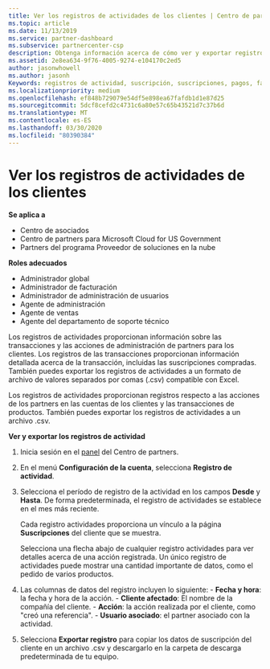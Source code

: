 ```yaml
---
title: Ver los registros de actividades de los clientes | Centro de partners
ms.topic: article
ms.date: 11/13/2019
ms.service: partner-dashboard
ms.subservice: partnercenter-csp
description: Obtenga información acerca de cómo ver y exportar registros de actividad para obtener información sobre las transacciones de cuentas de clientes y otras actividades de administración de asociados relacionadas con el cliente.
ms.assetid: 2e8ea634-9f76-4005-9274-e104170c2ed5
author: jasonwhowell
ms.author: jasonh
Keywords: registros de actividad, suscripción, suscripciones, pagos, facturación, transacciones
ms.localizationpriority: medium
ms.openlocfilehash: ef848b729079e54df5e898ea67fafdb1d1e87d25
ms.sourcegitcommit: 5dcf8cefd2c4731c6a80e57c65b43521d7c37b6d
ms.translationtype: MT
ms.contentlocale: es-ES
ms.lasthandoff: 03/30/2020
ms.locfileid: "80390384"
---
```

# <a name="view-customer-activity-logs"></a>Ver los registros de actividades de los clientes

**Se aplica a**

- Centro de asociados
- Centro de partners para Microsoft Cloud for US Government
- Partners del programa Proveedor de soluciones en la nube

**Roles adecuados**

- Administrador global
- Administrador de facturación
- Administrador de administración de usuarios
- Agente de administración
- Agente de ventas
- Agente del departamento de soporte técnico

Los registros de actividades proporcionan información sobre las transacciones y las acciones de administración de partners para los clientes. Los registros de las transacciones proporcionan información detallada acerca de la transacción, incluidas las suscripciones compradas. También puedes exportar los registros de actividades a un formato de archivo de valores separados por comas (.csv) compatible con Excel.

Los registros de actividades proporcionan registros respecto a las acciones de los partners en las cuentas de los clientes y las transacciones de productos. También puedes exportar los registros de actividades a un archivo .csv.

**Ver y exportar los registros de actividad**

1. Inicia sesión en el [panel](https://partner.microsoft.com/dashboard) del Centro de partners.

2. En el menú **Configuración de la cuenta**, selecciona **Registro de actividad**.
2.  Selecciona el período de registro de la actividad en los campos **Desde** y **Hasta**. De forma predeterminada, el registro de actividades se establece en el mes más reciente.

    Cada registro actividades proporciona un vínculo a la página **Suscripciones** del cliente que se muestra.

    Selecciona una flecha abajo de cualquier registro actividades para ver detalles acerca de una acción registrada. Un único registro de actividades puede mostrar una cantidad importante de datos, como el pedido de varios productos.

3.   Las columnas de datos del registro incluyen lo siguiente:
    -   **Fecha y hora**: la fecha y hora de la acción.
    -   **Cliente afectado**: El nombre de la compañía del cliente.
    -   **Acción**: la acción realizada por el cliente, como "creó una referencia".
    -   **Usuario asociado**: el partner asociado con la actividad.

4.  Selecciona **Exportar registro** para copiar los datos de suscripción del cliente en un archivo .csv y descargarlo en la carpeta de descarga predeterminada de tu equipo.
    
 

 



